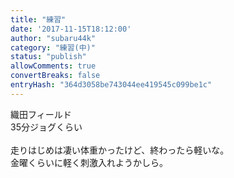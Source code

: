 ```yaml
---
title: "練習"
date: '2017-11-15T18:12:00'
author: "subaru44k"
category: "練習(中)"
status: "publish"
allowComments: true
convertBreaks: false
entryHash: "364d3058be743044ee419545c099be1c"
---
```

織田フィールド<br>
35分ジョグくらい<br>
<br>
走りはじめは凄い体重かったけど、終わったら軽いな。<br>
金曜くらいに軽く刺激入れようかしら。
